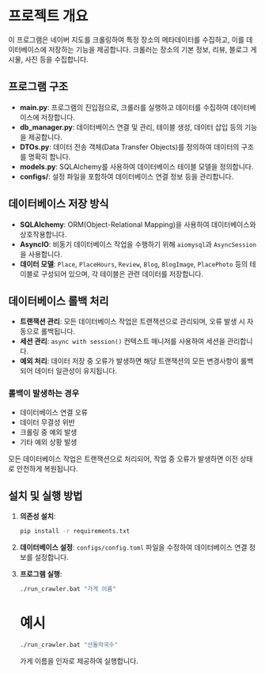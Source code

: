 # 프로젝트 개요

이 프로그램은 네이버 지도를 크롤링하여 특정 장소의 메타데이터를 수집하고, 이를 데이터베이스에 저장하는 기능을 제공합니다. 크롤러는 장소의 기본 정보, 리뷰, 블로그 게시물, 사진 등을 수집합니다.

## 프로그램 구조

- **main.py**: 프로그램의 진입점으로, 크롤러를 실행하고 데이터를 수집하여 데이터베이스에 저장합니다.
- **db_manager.py**: 데이터베이스 연결 및 관리, 테이블 생성, 데이터 삽입 등의 기능을 제공합니다.
- **DTOs.py**: 데이터 전송 객체(Data Transfer Objects)를 정의하여 데이터의 구조를 명확히 합니다.
- **models.py**: SQLAlchemy를 사용하여 데이터베이스 테이블 모델을 정의합니다.
- **configs/**: 설정 파일을 포함하여 데이터베이스 연결 정보 등을 관리합니다.

## 데이터베이스 저장 방식

- **SQLAlchemy**: ORM(Object-Relational Mapping)을 사용하여 데이터베이스와 상호작용합니다.
- **AsyncIO**: 비동기 데이터베이스 작업을 수행하기 위해 `aiomysql`과 `AsyncSession`을 사용합니다.
- **데이터 모델**: `Place`, `PlaceHours`, `Review`, `Blog`, `BlogImage`, `PlacePhoto` 등의 테이블로 구성되어 있으며, 각 테이블은 관련 데이터를 저장합니다.

## 데이터베이스 롤백 처리

- **트랜잭션 관리**: 모든 데이터베이스 작업은 트랜잭션으로 관리되며, 오류 발생 시 자동으로 롤백됩니다.
- **세션 관리**: `async with session()` 컨텍스트 매니저를 사용하여 세션을 관리합니다.
- **예외 처리**: 데이터 저장 중 오류가 발생하면 해당 트랜잭션의 모든 변경사항이 롤백되어 데이터 일관성이 유지됩니다.

### 롤백이 발생하는 경우
- 데이터베이스 연결 오류
- 데이터 무결성 위반
- 크롤링 중 예외 발생
- 기타 예외 상황 발생

모든 데이터베이스 작업은 트랜잭션으로 처리되어, 작업 중 오류가 발생하면 이전 상태로 안전하게 복원됩니다.

## 설치 및 실행 방법

1. **의존성 설치**:
   ```bash
   pip install -r requirements.txt
   ```

2. **데이터베이스 설정**:
   `configs/config.toml` 파일을 수정하여 데이터베이스 연결 정보를 설정합니다.

3. **프로그램 실행**:
   ```bash
   ./run_crawler.bat "가게 이름"
   ```

   # 예시
   ```bash
   ./run_crawler.bat "선돌막국수"
   ```

   가게 이름을 인자로 제공하여 실행합니다.


